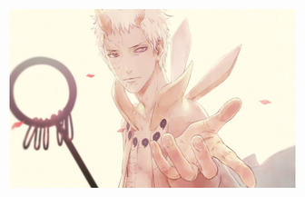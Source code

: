 ![Hold my hand](https://raw.githubusercontent.com/war408705279/war408705279/master/hold-my-hand.jpg "Hold my hand")
